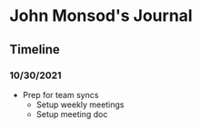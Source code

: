 # John Monsod's Journal

## Timeline

### 10/30/2021

* Prep for team syncs
	* Setup weekly meetings
	* Setup meeting doc


